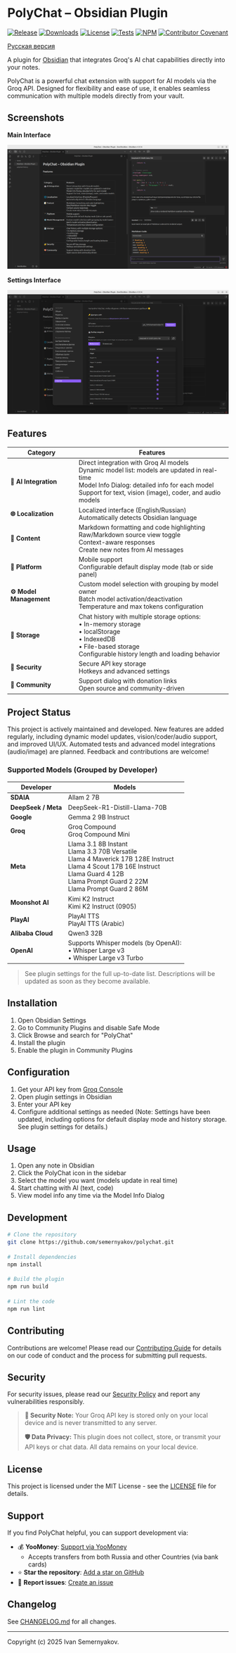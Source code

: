 # PolyChat – Obsidian Plugin

[![Release](https://img.shields.io/github/v/release/semernyakov/polychat?style=flat-square&label=Release)](https://github.com/semernyakov/polychat/releases/latest)
[![Downloads](https://img.shields.io/github/downloads/semernyakov/polychat/total?style=flat-square&label=Downloads)](https://github.com/semernyakov/polychat/releases)
[![License](https://img.shields.io/github/license/semernyakov/polychat?style=flat-square&label=License)](LICENSE)
[![Tests](https://img.shields.io/github/actions/workflow/status/semernyakov/polychat/ci.yml?branch=master&style=flat-square&label=Tests)](https://github.com/semernyakov/polychat/actions/workflows/ci.yml)
[![NPM](https://img.shields.io/npm/v/groq-poly-chat?style=flat-square&label=NPM)](https://www.npmjs.com/package/groq-poly-chat)
[![Contributor Covenant](https://img.shields.io/badge/Contributor%20Covenant-2.1-4baaaa?style=flat-square&label=Contributor%20Covenant)](CODE_OF_CONDUCT.md)

<!-- [![Coverage](https://img.shields.io/codecov/c/github/semernyakov/groq-chat-plugin?style=flat-square)](https://codecov.io/gh/semernyakov/groq-chat-plugin) -->

[Русская версия](docs/README.ru.md)

A plugin for [Obsidian](https://obsidian.md) that integrates Groq's AI chat capabilities directly into your notes.

PolyChat is a powerful chat extension with support for AI models via the Groq API. Designed for flexibility and ease of use, it enables seamless communication with multiple models directly from your vault.

## Screenshots

**Main Interface**

![polychat-main.png](docs/polychat-main.png)

**Settings Interface**

![polychat-settings.png](docs/polychat-settings.png)

## Features

| Category | Features |
|----------|----------|
| **🤖 AI Integration** | Direct integration with Groq AI models<br>Dynamic model list: models are updated in real-time<br>Model Info Dialog: detailed info for each model<br>Support for text, vision (image), coder, and audio models |
| **🌐 Localization** | Localized interface (English/Russian)<br>Automatically detects Obsidian language |
| **📝 Content** | Markdown formatting and code highlighting<br>Raw/Markdown source view toggle<br>Context-aware responses<br>Create new notes from AI messages |
| **📱 Platform** | Mobile support<br>Configurable default display mode (tab or side panel) |
| **⚙️ Model Management** | Custom model selection with grouping by model owner<br>Batch model activation/deactivation<br>Temperature and max tokens configuration |
| **💾 Storage** | Chat history with multiple storage options:<br>• In-memory storage<br>• localStorage<br>• IndexedDB<br>• File-based storage<br>Configurable history length and loading behavior |
| **🔐 Security** | Secure API key storage<br>Hotkeys and advanced settings |
| **💝 Community** | Support dialog with donation links<br>Open source and community-driven |

## Project Status

This project is actively maintained and developed. New features are added regularly, including dynamic model updates, vision/coder/audio support, and improved UI/UX. Automated tests and advanced model integrations (audio/image) are planned. Feedback and contributions are welcome!

### Supported Models (Grouped by Developer)

| Developer | Models |
|-----------|--------|
| **SDAIA** | Allam 2 7B |
| **DeepSeek / Meta** | DeepSeek-R1-Distill-Llama-70B |
| **Google** | Gemma 2 9B Instruct |
| **Groq** | Groq Compound<br>Groq Compound Mini |
| **Meta** | Llama 3.1 8B Instant<br>Llama 3.3 70B Versatile<br>Llama 4 Maverick 17B 128E Instruct<br>Llama 4 Scout 17B 16E Instruct<br>Llama Guard 4 12B<br>Llama Prompt Guard 2 22M<br>Llama Prompt Guard 2 86M |
| **Moonshot AI** | Kimi K2 Instruct<br>Kimi K2 Instruct (0905) |
| **PlayAI** | PlayAI TTS<br>PlayAI TTS (Arabic) |
| **Alibaba Cloud** | Qwen3 32B |
| **OpenAI** | Supports Whisper models (by OpenAI):<br>• Whisper Large v3<br>• Whisper Large v3 Turbo |

> See plugin settings for the full up-to-date list. Descriptions will be updated as soon as they become available.

## Installation

1. Open Obsidian Settings
2. Go to Community Plugins and disable Safe Mode
3. Click Browse and search for "PolyChat"
4. Install the plugin
5. Enable the plugin in Community Plugins

## Configuration

1. Get your API key from [Groq Console](https://console.groq.com)
2. Open plugin settings in Obsidian
3. Enter your API key
4. Configure additional settings as needed (Note: Settings have been updated, including options for default display mode and history storage. See plugin settings for details.)

## Usage

1. Open any note in Obsidian
2. Click the PolyChat icon in the sidebar
3. Select the model you want (models update in real time)
4. Start chatting with AI (text, code)
5. View model info any time via the Model Info Dialog

## Development

```bash
# Clone the repository
git clone https://github.com/semernyakov/polychat.git

# Install dependencies
npm install

# Build the plugin
npm run build

# Lint the code
npm run lint
```

<!-- ## Model Checking

The `check_obsolete_models.ts` script verifies if the plugin is using any obsolete Groq models and helps maintain compatibility with the latest available models.

### Quick Start (Recommended)

```bash
# Show help and available options
npm run check-models -- --help

# Check with custom plugin data path (Linux/macOS)
npm run check-models -- --plugin-data-dir=~/.config/obsidian/plugins/groq-chat-plugin/data

# Check with custom plugin data path (Windows)
npm run check-models -- --plugin-data-dir=%APPDATA%\\obsidian\\plugins\\groq-chat-plugin\\data

# List all available models (including deprecated ones)
npm run check-models -- --list-all

# Run with English output
npm run check-models -- --lang=en
```

### Additional Options

1. **Specify Obsidian config directory** (if you know the path to `.obsidian`):

   ```bash
   # Relative path (recommended)
   npm run check-models -- --config-dir=~/.obsidian

   # Absolute path
   npm run check-models -- --config-dir=/full/path/to/vault/.obsidian
   ```

2. **Use environment variables** (useful for scripts):

   ```bash
   OBSIDIAN_VAULT_PATH=~/.config/obsidian \
   npm run check-models
   ```

3. **Development mode** (uses default paths):
   ```bash
   NODE_ENV=development npm run check-models
   ```

### Plugin Settings Location

Plugin settings are usually found in one of these locations:

- **Linux**: `~/.config/obsidian/plugins/groq-chat-plugin/data/settings.json`
- **Windows**: `%APPDATA%\\obsidian\\plugins\\groq-chat-plugin\\data\\settings.json`
- **macOS**: `~/Library/Application Support/obsidian/plugins/groq-chat-plugin/data/settings.json`

### What Does the Script Do?

1. Finds the plugin's settings file
2. Checks which models are specified in the settings
3. Compares them with the current list of available Groq models
4. Identifies deprecated models that should be replaced
5. Detects unknown models that aren't in the official list
6. Provides recommendations for model replacements when available
-->

## Contributing

Contributions are welcome! Please read our [Contributing Guide](CONTRIBUTING.md) for details on our code of conduct and the process for submitting pull requests.

## Security

For security issues, please read our [Security Policy](SECURITY.md) and report any vulnerabilities responsibly.

> **🔐 Security Note:** Your Groq API key is stored only on your local device and is never transmitted to any server.
   >
   > **🛡️ Data Privacy:** This plugin does not collect, store, or transmit your API keys or chat data. All data remains on your local device.

## License

This project is licensed under the MIT License - see the [LICENSE](LICENSE) file for details.

## Support

If you find PolyChat helpful, you can support development via:

- 💰 **YooMoney**: [Support via YooMoney](https://yoomoney.ru/fundraise/194GT5A5R07.250321)
  - Accepts transfers from both Russia and other Countries (via bank cards)
- ⭐ **Star the repository**: [Add a star on GitHub](https://github.com/semernyakov/polychat)
- 🐛 **Report issues**: [Create an issue](https://github.com/semernyakov/polychat/issues)

## Changelog

See [CHANGELOG.md](CHANGELOG.md) for all changes.

---

Copyright (c) 2025 Ivan Semernyakov.

